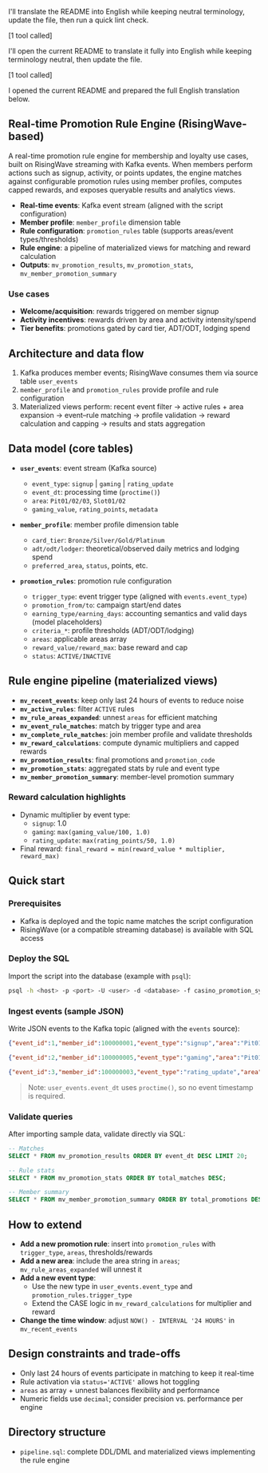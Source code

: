 I'll translate the README into English while keeping neutral terminology, update the file, then run a quick lint check.

[1 tool called]

I'll open the current README to translate it fully into English while keeping terminology neutral, then update the file.

[1 tool called]

I opened the current README and prepared the full English translation below.

## Real-time Promotion Rule Engine (RisingWave-based)

A real-time promotion rule engine for membership and loyalty use cases, built on RisingWave streaming with Kafka events. When members perform actions such as signup, activity, or points updates, the engine matches against configurable promotion rules using member profiles, computes capped rewards, and exposes queryable results and analytics views.

- **Real-time events**: Kafka event stream (aligned with the script configuration)
- **Member profile**: `member_profile` dimension table
- **Rule configuration**: `promotion_rules` table (supports areas/event types/thresholds)
- **Rule engine**: a pipeline of materialized views for matching and reward calculation
- **Outputs**: `mv_promotion_results`, `mv_promotion_stats`, `mv_member_promotion_summary`

### Use cases
- **Welcome/acquisition**: rewards triggered on member signup
- **Activity incentives**: rewards driven by area and activity intensity/spend
- **Tier benefits**: promotions gated by card tier, ADT/ODT, lodging spend

## Architecture and data flow
1. Kafka produces member events; RisingWave consumes them via source table `user_events`
2. `member_profile` and `promotion_rules` provide profile and rule configuration
3. Materialized views perform: recent event filter → active rules + area expansion → event–rule matching → profile validation → reward calculation and capping → results and stats aggregation

## Data model (core tables)
- **`user_events`**: event stream (Kafka source)
  - `event_type`: `signup` | `gaming` | `rating_update`
  - `event_dt`: processing time (`proctime()`)
  - `area`: `Pit01/02/03`, `Slot01/02`
  - `gaming_value`, `rating_points`, `metadata`

- **`member_profile`**: member profile dimension table
  - `card_tier`: `Bronze/Silver/Gold/Platinum`
  - `adt/odt/lodger`: theoretical/observed daily metrics and lodging spend
  - `preferred_area`, `status`, points, etc.

- **`promotion_rules`**: promotion rule configuration
  - `trigger_type`: event trigger type (aligned with `events.event_type`)
  - `promotion_from/to`: campaign start/end dates
  - `earning_type/earning_days`: accounting semantics and valid days (model placeholders)
  - `criteria_*`: profile thresholds (ADT/ODT/lodging)
  - `areas`: applicable areas array
  - `reward_value/reward_max`: base reward and cap
  - `status`: `ACTIVE/INACTIVE`

## Rule engine pipeline (materialized views)
- **`mv_recent_events`**: keep only last 24 hours of events to reduce noise
- **`mv_active_rules`**: filter `ACTIVE` rules
- **`mv_rule_areas_expanded`**: unnest `areas` for efficient matching
- **`mv_event_rule_matches`**: match by trigger type and area
- **`mv_complete_rule_matches`**: join member profile and validate thresholds
- **`mv_reward_calculations`**: compute dynamic multipliers and capped rewards
- **`mv_promotion_results`**: final promotions and `promotion_code`
- **`mv_promotion_stats`**: aggregated stats by rule and event type
- **`mv_member_promotion_summary`**: member-level promotion summary

### Reward calculation highlights
- Dynamic multiplier by event type:
  - `signup`: 1.0
  - `gaming`: `max(gaming_value/100, 1.0)`
  - `rating_update`: `max(rating_points/50, 1.0)`
- Final reward: `final_reward = min(reward_value * multiplier, reward_max)`

## Quick start
### Prerequisites
- Kafka is deployed and the topic name matches the script configuration
- RisingWave (or a compatible streaming database) is available with SQL access

### Deploy the SQL
Import the script into the database (example with `psql`):
```bash
psql -h <host> -p <port> -U <user> -d <database> -f casino_promotion_system_fixed.sql
```

### Ingest events (sample JSON)
Write JSON events to the Kafka topic (aligned with the `events` source):
```json
{"event_id":1,"member_id":100000001,"event_type":"signup","area":"Pit01","gaming_value":0,"rating_points":0,"metadata":{}}
```
```json
{"event_id":2,"member_id":100000005,"event_type":"gaming","area":"Pit01","gaming_value":420,"rating_points":0,"metadata":{"activity":"typeA"}}
```
```json
{"event_id":3,"member_id":100000003,"event_type":"rating_update","area":"Slot01","gaming_value":0,"rating_points":120,"metadata":{}}
```

> Note: `user_events.event_dt` uses `proctime()`, so no event timestamp is required.

### Validate queries
After importing sample data, validate directly via SQL:
```sql
-- Matches
SELECT * FROM mv_promotion_results ORDER BY event_dt DESC LIMIT 20;

-- Rule stats
SELECT * FROM mv_promotion_stats ORDER BY total_matches DESC;

-- Member summary
SELECT * FROM mv_member_promotion_summary ORDER BY total_promotions DESC LIMIT 20;
```

## How to extend
- **Add a new promotion rule**: insert into `promotion_rules` with `trigger_type`, `areas`, thresholds/rewards
- **Add a new area**: include the area string in `areas`; `mv_rule_areas_expanded` will unnest it
- **Add a new event type**:
  - Use the new type in `user_events.event_type` and `promotion_rules.trigger_type`
  - Extend the CASE logic in `mv_reward_calculations` for multiplier and reward
- **Change the time window**: adjust `NOW() - INTERVAL '24 HOURS'` in `mv_recent_events`

## Design constraints and trade-offs
- Only last 24 hours of events participate in matching to keep it real-time
- Rule activation via `status='ACTIVE'` allows hot toggling
- `areas` as array + unnest balances flexibility and performance
- Numeric fields use `decimal`; consider precision vs. performance per engine

## Directory structure
- `pipeline.sql`: complete DDL/DML and materialized views implementing the rule engine
